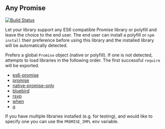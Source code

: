 ## Any Promise

[![Build Status](https://secure.travis-ci.org/kevinbeaty/any-promise.svg)](http://travis-ci.org/kevinbeaty/any-promise)

Let your library support any ES6 compatible Promise library or polyfill and leave the choice to the end user. The end user can install a polyfill or `npm install` their preference before using this library and the installed library will be automatically detected.

Prefers a global `Promise` object (native or polyfill). If one is not detected, attempts to load libraries in the following order.  The first successful `require` will be exported.

  - [es6-promise](https://github.com/jakearchibald/es6-promise)
  - [promise](https://github.com/then/promise)
  - [native-promise-only](https://github.com/getify/native-promise-only)
  - [bluebird](https://github.com/petkaantonov/bluebird)
  - [rsvp](https://github.com/tildeio/rsvp.js)
  - [when](https://github.com/cujojs/when)
  - [q](https://github.com/kriskowal/q)

If you have multiple libraries installed (e.g. for testing), and would like to specify one you can use the `PROMISE_IMPL` env variable.
